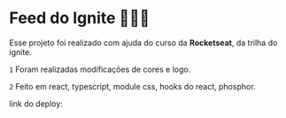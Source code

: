 # Feed do Ignite 🦄🍭🍦
Esse projeto foi realizado com ajuda do curso da **Rocketseat**, da trilha do ignite.






`1` Foram realizadas modificações de cores e logo.

`2` Feito em react, typescript, module css, hooks do react, phosphor.


link do deploy: 

